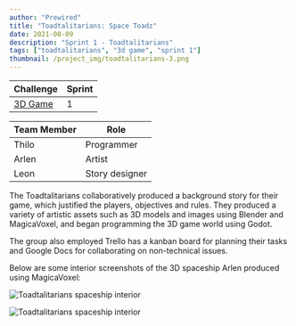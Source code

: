 ```yaml
---
author: "Prewired"
title: "Toadtalitarians: Space Toadz"
date: 2021-08-09
description: "Sprint 1 - Toadtalitarians"
tags: ["toadtalitarians", "3d game", "sprint 1"]
thumbnail: /project_img/toadtalitarians-3.png
---
```


Challenge | Sprint
--- | ---
[3D Game](https://plusplus.prewired.org/challenges/build-a-3d-game/) | 1 

Team Member | Role
--- | ---
Thilo | Programmer
Arlen | Artist
Leon | Story designer

The Toadtalitarians collaboratively produced a background story for their game, which justified the players, objectives and rules. They produced a variety of artistic assets such as 3D models and images using Blender and MagicaVoxel, and began programming the 3D game world using Godot.

The group also employed Trello has a kanban board for planning their tasks and Google Docs for collaborating on non-technical issues.

Below are some interior screenshots of the 3D spaceship Arlen produced using MagicaVoxel:

![Toadtalitarians spaceship interior](/project_img/toadtalitarians-1.png)

![Toadtalitarians spaceship interior](/project_img/toadtalitarians-2.png)